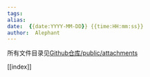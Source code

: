 ```yaml
---
tags:  
alias:  
date:  {{date:YYYY-MM-DD}} {{time:HH:mm:ss}} 
author:  Alephant
---
```

所有文件目录见[Github仓库/public/attachments](https://github.com/Alephant6/nuist-graduation-projection/tree/main/public/attachments)

[[index]]


